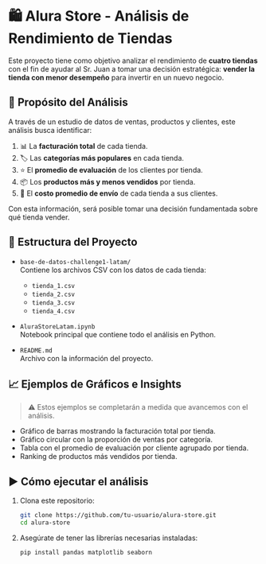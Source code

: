 # 🛍️ Alura Store - Análisis de Rendimiento de Tiendas

Este proyecto tiene como objetivo analizar el rendimiento de **cuatro tiendas** con el fin de ayudar al Sr. Juan a tomar una decisión estratégica: **vender la tienda con menor desempeño** para invertir en un nuevo negocio.

## 📌 Propósito del Análisis

A través de un estudio de datos de ventas, productos y clientes, este análisis busca identificar:

1. 📊 La **facturación total** de cada tienda.
2. 🏷️ Las **categorías más populares** en cada tienda.
3. ⭐ El **promedio de evaluación** de los clientes por tienda.
4. 📦 Los **productos más y menos vendidos** por tienda.
5. 🚚 El **costo promedio de envío** de cada tienda a sus clientes.

Con esta información, será posible tomar una decisión fundamentada sobre qué tienda vender.

## 📁 Estructura del Proyecto

- `base-de-datos-challenge1-latam/`  
  Contiene los archivos CSV con los datos de cada tienda:
  - `tienda_1.csv`
  - `tienda_2.csv`
  - `tienda_3.csv`
  - `tienda_4.csv`

- `AluraStoreLatam.ipynb`  
  Notebook principal que contiene todo el análisis en Python.

- `README.md`  
  Archivo con la información del proyecto.

## 📈 Ejemplos de Gráficos e Insights

> ⚠️ Estos ejemplos se completarán a medida que avancemos con el análisis.

- Gráfico de barras mostrando la facturación total por tienda.
- Gráfico circular con la proporción de ventas por categoría.
- Tabla con el promedio de evaluación por cliente agrupado por tienda.
- Ranking de productos más vendidos por tienda.

## ▶️ Cómo ejecutar el análisis

1. Clona este repositorio:
   ```bash
   git clone https://github.com/tu-usuario/alura-store.git
   cd alura-store

2. Asegúrate de tener las librerías necesarias instaladas: 
    ```bash
    pip install pandas matplotlib seaborn
